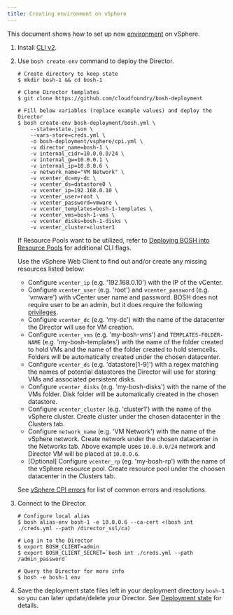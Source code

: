 ```yaml
---
title: Creating environment on vSphere
---
```


This document shows how to set up new [environment](terminology.md#environment) on vSphere.

1. Install [CLI v2](./cli-v2.html).

1. Use `bosh create-env` command to deploy the Director.

    ```shell
    # Create directory to keep state
    $ mkdir bosh-1 && cd bosh-1

    # Clone Director templates
    $ git clone https://github.com/cloudfoundry/bosh-deployment

    # Fill below variables (replace example values) and deploy the Director
    $ bosh create-env bosh-deployment/bosh.yml \
        --state=state.json \
        --vars-store=creds.yml \
        -o bosh-deployment/vsphere/cpi.yml \
        -v director_name=bosh-1 \
        -v internal_cidr=10.0.0.0/24 \
        -v internal_gw=10.0.0.1 \
        -v internal_ip=10.0.0.6 \
        -v network_name="VM Network" \
        -v vcenter_dc=my-dc \
        -v vcenter_ds=datastore0 \
        -v vcenter_ip=192.168.0.10 \
        -v vcenter_user=root \
        -v vcenter_password=vmware \
        -v vcenter_templates=bosh-1-templates \
        -v vcenter_vms=bosh-1-vms \
        -v vcenter_disks=bosh-1-disks \
        -v vcenter_cluster=cluster1
    ```

    If Resource Pools want to be utilized, refer to [Deploying BOSH into Resource Pools](init-vsphere-rp.md) for additional CLI flags.

    Use the vSphere Web Client to find out and/or create any missing resources listed below:

      - Configure `vcenter_ip` (e.g. '192.168.0.10') with the IP of the vCenter.
      - Configure `vcenter_user` (e.g. 'root') and `vcenter_password` (e.g. 'vmware') with vCenter user name and password.
      BOSH does not require user to be an admin, but it does require the following [privileges](https://github.com/cloudfoundry-incubator/bosh-vsphere-cpi-release/blob/master/docs/required_vcenter_privileges.md).
      - Configure `vcenter_dc` (e.g. 'my-dc') with the name of the datacenter the Director will use for VM creation.
      - Configure `vcenter_vms` (e.g. 'my-bosh-vms') and `TEMPLATES-FOLDER-NAME` (e.g. 'my-bosh-templates') with the name of the folder created to hold VMs and the name of the folder created to hold stemcells. Folders will be automatically created under the chosen datacenter.
      - Configure `vcenter_ds` (e.g. 'datastore[1-9]') with a regex matching the names of potential datastores the Director will use for storing VMs and associated persistent disks.
      - Configure `vcenter_disks` (e.g. 'my-bosh-disks') with the name of the VMs folder. Disk folder will be automatically created in the chosen datastore.
      - Configure `vcenter_cluster` (e.g. 'cluster1') with the name of the vSphere cluster. Create cluster under the chosen datacenter in the Clusters tab.
      - Configure `network_name` (e.g. 'VM Network') with the name of the vSphere network. Create network under the chosen datacenter in the Networks tab. Above example uses `10.0.0.0/24` network and Director VM will be placed at `10.0.0.6`.
      - [Optional] Configure `vcenter_rp` (eg. 'my-bosh-rp') with the name of the vSphere resource pool. Create resource pool under the choosen datacenter in the Clusters tab.

    See [vSphere CPI errors](vsphere-cpi-errors.md) for list of common errors and resolutions.

1. Connect to the Director.

    ```shell
    # Configure local alias
    $ bosh alias-env bosh-1 -e 10.0.0.6 --ca-cert <(bosh int ./creds.yml --path /director_ssl/ca)

    # Log in to the Director
    $ export BOSH_CLIENT=admin
    $ export BOSH_CLIENT_SECRET=`bosh int ./creds.yml --path /admin_password`

    # Query the Director for more info
    $ bosh -e bosh-1 env
    ```

1. Save the deployment state files left in your deployment directory `bosh-1` so you can later update/delete your Director. See [Deployment state](cli-envs.md#deployment-state) for details.
